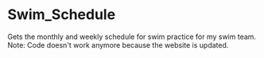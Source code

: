 # Swim_Schedule

Gets the monthly and weekly schedule for swim practice for my swim team. <br />
Note: Code doesn't work anymore because the website is updated.
